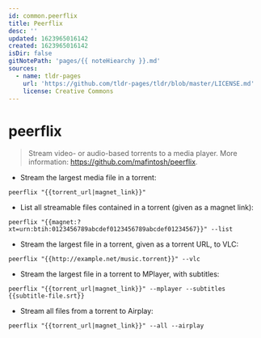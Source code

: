 ```yaml
---
id: common.peerflix
title: Peerflix
desc: ''
updated: 1623965016142
created: 1623965016142
isDir: false
gitNotePath: 'pages/{{ noteHiearchy }}.md'
sources:
  - name: tldr-pages
    url: 'https://github.com/tldr-pages/tldr/blob/master/LICENSE.md'
    license: Creative Commons
---
```

# peerflix

> Stream video- or audio-based torrents to a media player.
> More information: <https://github.com/mafintosh/peerflix>.

- Stream the largest media file in a torrent:

`peerflix "{{torrent_url|magnet_link}}"`

- List all streamable files contained in a torrent (given as a magnet link):

`peerflix "{{magnet:?xt=urn:btih:0123456789abcdef0123456789abcdef01234567}}" --list`

- Stream the largest file in a torrent, given as a torrent URL, to VLC:

`peerflix "{{http://example.net/music.torrent}}" --vlc`

- Stream the largest file in a torrent to MPlayer, with subtitles:

`peerflix "{{torrent_url|magnet_link}}" --mplayer --subtitles {{subtitle-file.srt}}`

- Stream all files from a torrent to Airplay:

`peerflix "{{torrent_url|magnet_link}}" --all --airplay`

